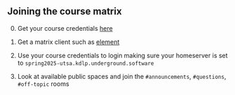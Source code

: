 ## Joining the course matrix

0. Get your course credentials [here](/register)

0. Get a matrix client such as [element](https://app.element.io)

0. Use your course credentials to login making sure your homeserver is set to `spring2025-utsa.kdlp.underground.software`

0. Look at available public spaces and join the `#announcements`, `#questions`, `#off-topic` rooms
